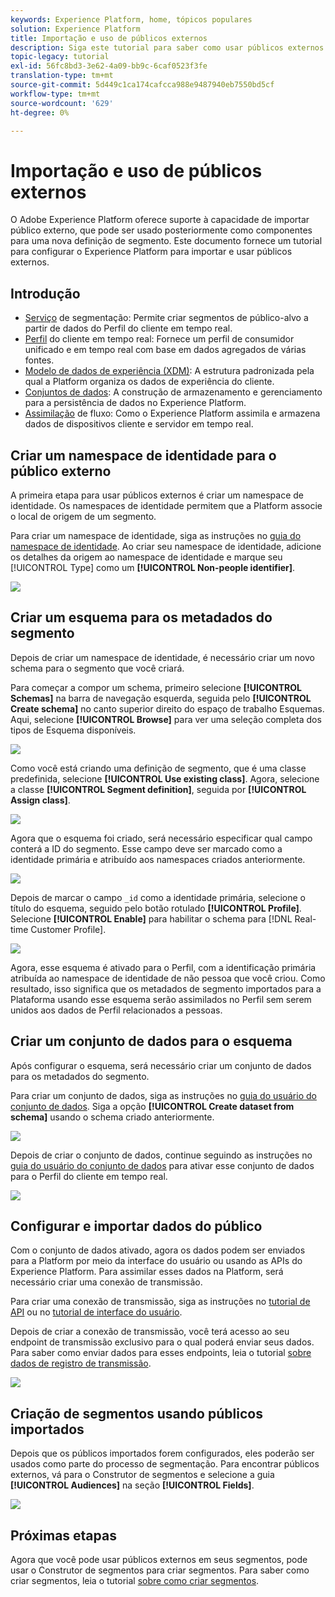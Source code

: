 ```yaml
---
keywords: Experience Platform, home, tópicos populares
solution: Experience Platform
title: Importação e uso de públicos externos
description: Siga este tutorial para saber como usar públicos externos com o Adobe Experience Platform.
topic-legacy: tutorial
exl-id: 56fc8bd3-3e62-4a09-bb9c-6caf0523f3fe
translation-type: tm+mt
source-git-commit: 5d449c1ca174cafcca988e9487940eb7550bd5cf
workflow-type: tm+mt
source-wordcount: '629'
ht-degree: 0%

---
```


# Importação e uso de públicos externos

O Adobe Experience Platform oferece suporte à capacidade de importar público externo, que pode ser usado posteriormente como componentes para uma nova definição de segmento. Este documento fornece um tutorial para configurar o Experience Platform para importar e usar públicos externos.

## Introdução

- [Serviço](../home.md) de segmentação: Permite criar segmentos de público-alvo a partir de dados do Perfil do cliente em tempo real.
- [Perfil](../../profile/home.md) do cliente em tempo real: Fornece um perfil de consumidor unificado e em tempo real com base em dados agregados de várias fontes.
- [Modelo de dados de experiência (XDM)](../../xdm/home.md): A estrutura padronizada pela qual a Platform organiza os dados de experiência do cliente.
- [Conjuntos de dados](../../catalog/datasets/overview.md): A construção de armazenamento e gerenciamento para a persistência de dados no Experience Platform.
- [Assimilação](../../ingestion/streaming-ingestion/overview.md) de fluxo: Como o Experience Platform assimila e armazena dados de dispositivos cliente e servidor em tempo real.

## Criar um namespace de identidade para o público externo

A primeira etapa para usar públicos externos é criar um namespace de identidade. Os namespaces de identidade permitem que a Platform associe o local de origem de um segmento.

Para criar um namespace de identidade, siga as instruções no [guia do namespace de identidade](../../identity-service/namespaces.md#manage-namespaces). Ao criar seu namespace de identidade, adicione os detalhes da origem ao namespace de identidade e marque seu [!UICONTROL Type] como um **[!UICONTROL Non-people identifier]**.

![](../images/tutorials/external-audiences/identity-namespace-info.png)

## Criar um esquema para os metadados do segmento

Depois de criar um namespace de identidade, é necessário criar um novo schema para o segmento que você criará.

Para começar a compor um schema, primeiro selecione **[!UICONTROL Schemas]** na barra de navegação esquerda, seguida pelo **[!UICONTROL Create schema]** no canto superior direito do espaço de trabalho Esquemas. Aqui, selecione **[!UICONTROL Browse]** para ver uma seleção completa dos tipos de Esquema disponíveis.

![](../images/tutorials/external-audiences/create-schema-browse.png)

Como você está criando uma definição de segmento, que é uma classe predefinida, selecione **[!UICONTROL Use existing class]**. Agora, selecione a classe **[!UICONTROL Segment definition]**, seguida por **[!UICONTROL Assign class]**.

![](../images/tutorials/external-audiences/assign-class.png)

Agora que o esquema foi criado, será necessário especificar qual campo conterá a ID do segmento. Esse campo deve ser marcado como a identidade primária e atribuído aos namespaces criados anteriormente.

![](../images/tutorials/external-audiences/mark-primary-identifier.png)

Depois de marcar o campo `_id` como a identidade primária, selecione o título do esquema, seguido pelo botão rotulado **[!UICONTROL Profile]**. Selecione **[!UICONTROL Enable]** para habilitar o schema para [!DNL Real-time Customer Profile].

![](../images/tutorials/external-audiences/schema-profile.png)

Agora, esse esquema é ativado para o Perfil, com a identificação primária atribuída ao namespace de identidade de não pessoa que você criou. Como resultado, isso significa que os metadados de segmento importados para a Plataforma usando esse esquema serão assimilados no Perfil sem serem unidos aos dados de Perfil relacionados a pessoas.

## Criar um conjunto de dados para o esquema

Após configurar o esquema, será necessário criar um conjunto de dados para os metadados do segmento.

Para criar um conjunto de dados, siga as instruções no [guia do usuário do conjunto de dados](../../catalog/datasets/user-guide.md#create). Siga a opção **[!UICONTROL Create dataset from schema]** usando o schema criado anteriormente.

![](../images/tutorials/external-audiences/select-schema.png)

Depois de criar o conjunto de dados, continue seguindo as instruções no [guia do usuário do conjunto de dados](../../catalog/datasets/user-guide.md#enable-profile) para ativar esse conjunto de dados para o Perfil do cliente em tempo real.

![](../images/tutorials/external-audiences/dataset-profile.png)

## Configurar e importar dados do público

Com o conjunto de dados ativado, agora os dados podem ser enviados para a Platform por meio da interface do usuário ou usando as APIs do Experience Platform. Para assimilar esses dados na Platform, será necessário criar uma conexão de transmissão.

Para criar uma conexão de transmissão, siga as instruções no [tutorial de API](../../sources/tutorials/api/create/streaming/http.md) ou no [tutorial de interface do usuário](../../sources/tutorials/ui/create/streaming/http.md).

Depois de criar a conexão de transmissão, você terá acesso ao seu endpoint de transmissão exclusivo para o qual poderá enviar seus dados. Para saber como enviar dados para esses endpoints, leia o tutorial [sobre dados de registro de transmissão](../../ingestion/tutorials/streaming-record-data.md#ingest-data).

![](../images/tutorials/external-audiences/get-streaming-endpoint.png)

## Criação de segmentos usando públicos importados

Depois que os públicos importados forem configurados, eles poderão ser usados como parte do processo de segmentação. Para encontrar públicos externos, vá para o Construtor de segmentos e selecione a guia **[!UICONTROL Audiences]** na seção **[!UICONTROL Fields]**.

![](../images/tutorials/external-audiences/external-audiences.png)

## Próximas etapas

Agora que você pode usar públicos externos em seus segmentos, pode usar o Construtor de segmentos para criar segmentos. Para saber como criar segmentos, leia o tutorial [sobre como criar segmentos](./create-a-segment.md).
